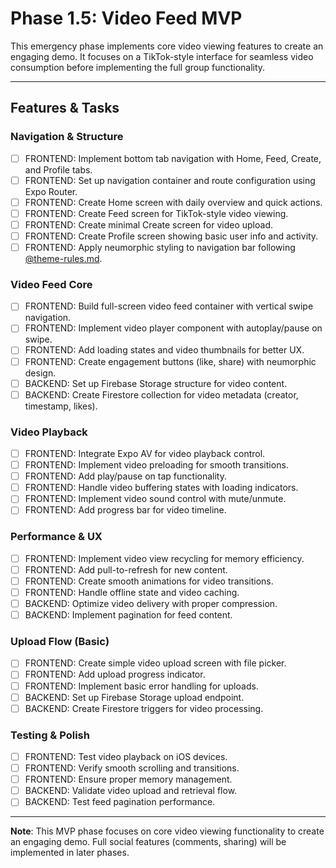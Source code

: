# Phase 1.5: Video Feed MVP

This emergency phase implements core video viewing features to create an engaging demo. It focuses on a TikTok-style interface for seamless video consumption before implementing the full group functionality.

---

## Features & Tasks

### Navigation & Structure

- [ ] FRONTEND: Implement bottom tab navigation with Home, Feed, Create, and Profile tabs.
- [ ] FRONTEND: Set up navigation container and route configuration using Expo Router.
- [ ] FRONTEND: Create Home screen with daily overview and quick actions.
- [ ] FRONTEND: Create Feed screen for TikTok-style video viewing.
- [ ] FRONTEND: Create minimal Create screen for video upload.
- [ ] FRONTEND: Create Profile screen showing basic user info and activity.
- [ ] FRONTEND: Apply neumorphic styling to navigation bar following [@theme-rules.md](../rules/theme-rules.md).

### Video Feed Core

- [ ] FRONTEND: Build full-screen video feed container with vertical swipe navigation.
- [ ] FRONTEND: Implement video player component with autoplay/pause on swipe.
- [ ] FRONTEND: Add loading states and video thumbnails for better UX.
- [ ] FRONTEND: Create engagement buttons (like, share) with neumorphic design.
- [ ] BACKEND: Set up Firebase Storage structure for video content.
- [ ] BACKEND: Create Firestore collection for video metadata (creator, timestamp, likes).

### Video Playback

- [ ] FRONTEND: Integrate Expo AV for video playback control.
- [ ] FRONTEND: Implement video preloading for smooth transitions.
- [ ] FRONTEND: Add play/pause on tap functionality.
- [ ] FRONTEND: Handle video buffering states with loading indicators.
- [ ] FRONTEND: Implement video sound control with mute/unmute.
- [ ] FRONTEND: Add progress bar for video timeline.

### Performance & UX

- [ ] FRONTEND: Implement video view recycling for memory efficiency.
- [ ] FRONTEND: Add pull-to-refresh for new content.
- [ ] FRONTEND: Create smooth animations for video transitions.
- [ ] FRONTEND: Handle offline state and video caching.
- [ ] BACKEND: Optimize video delivery with proper compression.
- [ ] BACKEND: Implement pagination for feed content.

### Upload Flow (Basic)

- [ ] FRONTEND: Create simple video upload screen with file picker.
- [ ] FRONTEND: Add upload progress indicator.
- [ ] FRONTEND: Implement basic error handling for uploads.
- [ ] BACKEND: Set up Firebase Storage upload endpoint.
- [ ] BACKEND: Create Firestore triggers for video processing.

### Testing & Polish

- [ ] FRONTEND: Test video playback on iOS devices.
- [ ] FRONTEND: Verify smooth scrolling and transitions.
- [ ] FRONTEND: Ensure proper memory management.
- [ ] BACKEND: Validate video upload and retrieval flow.
- [ ] BACKEND: Test feed pagination performance.

---

**Note**: This MVP phase focuses on core video viewing functionality to create an engaging demo. Full social features (comments, sharing) will be implemented in later phases.
